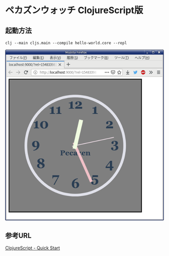 # ペカズンウォッチ ClojureScript版

## 起動方法

```
clj --main cljs.main --compile hello-world.core --repl
```

![Screen shot](ss.png)

## 参考URL

[ClojureScript - Quick Start](https://clojurescript.org/guides/quick-start)

